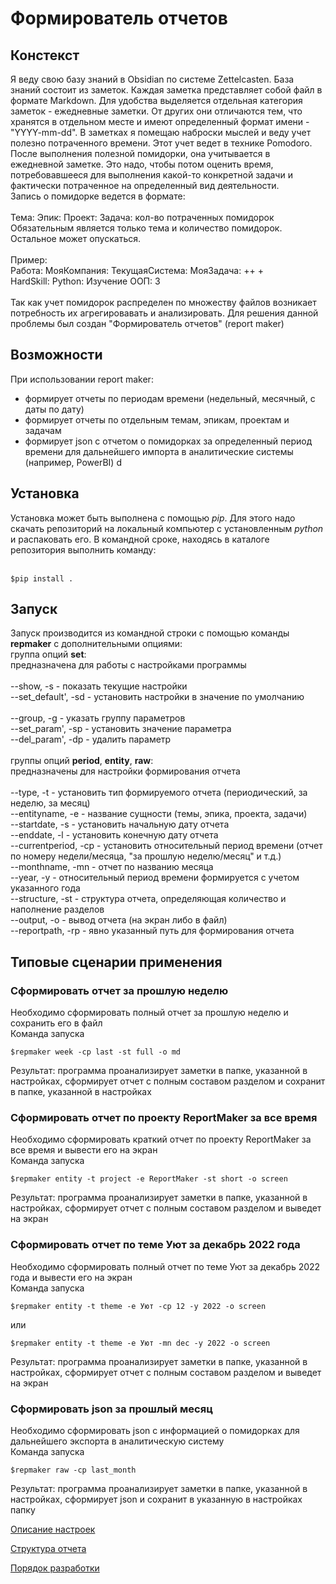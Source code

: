﻿# Формирователь отчетов
## Констекст
Я веду свою базу знаний в Obsidian по системе Zettelcasten. База знаний состоит из заметок. Каждая заметка представляет собой файл в формате Markdown. Для удобства выделяется отдельная категория заметок - ежедневные заметки. От других они отличаются тем, что хранятся в отдельном месте и имеют определенный формат имени - "YYYY-mm-dd". В заметках я помещаю наброски мыслей и веду учет полезно потраченного времени. Этот учет ведет в технике Pomodoro. После выполнения полезной помидорки, она учитывается в ежедневной заметке. Это надо, чтобы потом оценить время, потребовавшееся для выполнения какой-то конкретной задачи и фактически потраченное на определенный вид деятельности.
<br>
Запись о помидорке ведется в формате:<br><br>
Тема: Эпик: Проект: Задача: кол-во потраченных помидорок<br>
Обязательным является только тема и количество помидорок. Остальное может опускаться.<br>
<br>
Пример:<br>
Работа: МояКомпания: ТекущаяСистема: МояЗадача: ++ + <br>
HardSkill: Python: Изучение ООП: 3<br>
<br>
Так как учет помидорок распределен по множеству файлов возникает потребность их агрегировавать и анализировать. Для решения данной проблемы был создан "Формирователь отчетов" (report maker)

## Возможности
При использовании report maker:
- формирует отчеты по периодам времени (недельный, месячный, с даты по дату)
- формирует отчеты по отдельным темам, эпикам, проектам и задачам
- формирует json с отчетом о помидорках за определенный период времени для дальнейшего импорта в аналитические системы (например, PowerBI)
d
## Установка
Установка может быть выполнена с помощью *pip*. Для этого надо скачать репозиторий на локальный компьютер с установленным *python* и распаковать его. В командной сроке, находясь в каталоге репозитория выполнить команду:<br><br>
```
$pip install .
```

## Запуск
Запуск производится из командной строки с помощью команды **repmaker** с дополнительными опциями:
<br>
группа опций **set**:<br>
предназначена для работы с настройками программы<br><br>
--show, -s - показать текущие настройки<br>
--set_default', -sd - установить настройки в значение по умолчанию<br><br>
--group, -g - указать группу параметров<br>
--set_param', -sp - установить значение параметра<br>
--del_param', -dp - удалить параметр<br>
<br>
группы опций **period**, **entity**, **raw**:<br>
предназначены для настройки формирования отчета<br><br>
--type, -t - установить тип формируемого отчета (периодический, за неделю, за месяц)<br>
--entityname, -e - название сущности (темы, эпика, проекта, задачи)<br>
--startdate, -s - установить начальную дату отчета<br>
--enddate, -l - установить конечную дату отчета<br>
--currentperiod, -cp - установить относительный период времени (отчет по номеру недели/месяца, "за прошлую неделю/месяц" и т.д.)<br>
--monthname, -mn - отчет по названию месяца<br>
--year, -y - относительный период времени формируется с учетом указанного года<br>
--structure, -st - структура отчета, определяющая количество и наполнение разделов<br>
--output, -o - вывод отчета (на экран либо в файл)<br>
--reportpath, -rp - явно указанный путь для формирования отчета<br>

## Типовые сценарии применения
### Сформировать отчет за прошлую неделю
Необходимо сформировать полный отчет за прошлую неделю и сохранить его в файл<br>
Команда запуска<br>
```
$repmaker week -cp last -st full -o md
```
Результат: программа проанализирует заметки в папке, указанной в настройках, сформирует отчет с полным составом разделом и сохранит в папке, указанной в настройках

### Сформировать отчет по проекту ReportMaker за все время
Необходимо сформировать краткий отчет по проекту ReportMaker за все время и вывести его на экран<br>
Команда запуска<br>
```
$repmaker entity -t project -e ReportMaker -st short -o screen
```
Результат: программа проанализирует заметки в папке, указанной в настройках, сформирует отчет с полным составом разделом и выведет на экран

### Сформировать отчет по теме Уют за декабрь 2022 года
Необходимо сформировать полный отчет по теме Уют за декабрь 2022 года и вывести его на экран<br>
Команда запуска<br>
```
$repmaker entity -t theme -e Уют -cp 12 -y 2022 -o screen
```
или
```
$repmaker entity -t theme -e Уют -mn dec -y 2022 -o screen
```
Результат: программа проанализирует заметки в папке, указанной в настройках, сформирует отчет с полным составом разделом и выведет на экран

### Сформировать json за прошлый месяц
Необходимо сформировать json с информацией о помидорках для дальнейшего экспорта в аналитическую систему<br>
Команда запуска<br>
```
$repmaker raw -cp last_month
```
Результат: программа проанализирует заметки в папке, указанной в настройках, сформирует json и сохранит в указанную в настройках папку

[Описание настроек](Docs/Settings.md)

[Структура отчета](Docs/Report_struct.md)

[Порядок разработки](Docs/Proj.md)


